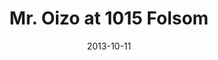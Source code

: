 ---
date: '2013-10-11'
artist: Mr. Oizo
festival: ''
venue: 1015 Folsom
city: San Francisco
state: CA
country: USA
price: $20.45
solo: 'Yes'
title: Mr. Oizo at 1015 Folsom
slug: 2013-10-11-mr-oizo
cover: ''
genre: ''
category: show
tags:
  - solo show
created: 02/15/2019
artists:
  - Mr. Oizo
openers: []
---